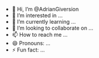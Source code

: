- 👋 Hi, I’m @AdrianGiversion
- 👀 I’m interested in ...
- 🌱 I’m currently learning ...
- 💞️ I’m looking to collaborate on ...
- 📫 How to reach me ...
- 😄 Pronouns: ...
- ⚡ Fun fact: ...

<!---
AdrianGiversion/AdrianGiversion is a ✨ special ✨ repository because its `README.md` (this file) appears on your GitHub profile.
You can click the Preview link to take a look at your changes.
--->

